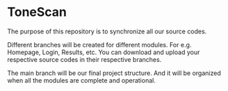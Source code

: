 # ToneScan

The purpose of this repository is to synchronize all our source codes.

Different branches will be created for different modules. For e.g. Homepage, Login, Results, etc.
You can download and upload your respective source codes in their respective branches.

The main branch will be our final project structure. And it will be organized when all the modules are complete and operational.
